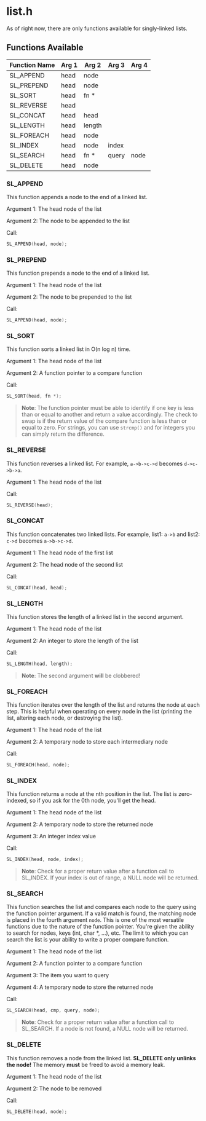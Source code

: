 # list.h

As of right now, there are only functions available for singly-linked lists.

## Functions Available

| Function Name | Arg 1 | Arg 2  | Arg 3 | Arg 4 |
| ------------- | ----- | ------ | ----- | ----- |
| SL_APPEND     | head  | node   |       |       |
| SL_PREPEND    | head  | node   |       |       |
| SL_SORT       | head  | fn *   |       |       |
| SL_REVERSE    | head  |        |       |       |
| SL_CONCAT     | head  | head   |       |       |
| SL_LENGTH     | head  | length |       |       |
| SL_FOREACH    | head  | node   |       |       |
| SL_INDEX      | head  | node   | index |       |
| SL_SEARCH     | head  | fn *   | query | node  |
| SL_DELETE     | head  | node   |       |       |


### SL_APPEND

This function appends a node to the end of a linked list.

Argument 1: The head node of the list

Argument 2: The node to be appended to the list

Call:
```C
SL_APPEND(head, node);
```

### SL_PREPEND

This function prepends a node to the end of a linked list.

Argument 1: The head node of the list

Argument 2: The node to be prepended to the list

Call:
```C
SL_APPEND(head, node);
```

### SL_SORT

This function sorts a linked list in O(n log n) time.

Argument 1: The head node of the list

Argument 2: A function pointer to a compare function

Call:
```C
SL_SORT(head, fn *);
```

>**Note**: The function pointer must be able to identify if one key is less than or equal to another and return a value accordingly. The check to swap is if the return value of the compare function is less than or equal to zero. For strings, you can use `strcmp()` and for integers you can simply return the difference.

### SL_REVERSE

This function reverses a linked list. For example, `a->b->c->d` becomes `d->c->b->a`.

Argument 1: The head node of the list

Call:
```C
SL_REVERSE(head);
```

### SL_CONCAT

This function concatenates two linked lists. For example, list1: `a->b` and list2: `c->d` becomes `a->b->c->d`.

Argument 1: The head node of the first list

Argument 2: The head node of the second list

Call:
```C
SL_CONCAT(head, head);
```

### SL_LENGTH

This function stores the length of a linked list in the second argument.

Argument 1: The head node of the list

Argument 2: An integer to store the length of the list

Call:
```C
SL_LENGTH(head, length);
```

>**Note**: The second argument **will** be clobbered!

### SL_FOREACH

This function iterates over the length of the list and returns the node at each step. This is helpful when operating on every node in the list (printing the list, altering each node, or destroying the list).

Argument 1: The head node of the list

Argument 2: A temporary node to store each intermediary node

Call:
```C
SL_FOREACH(head, node);
```

### SL_INDEX

This function returns a node at the nth position in the list. The list is zero-indexed, so if you ask for the 0th node, you'll get the head.

Argument 1: The head node of the list

Argument 2: A temporary node to store the returned node

Argument 3: An integer index value

Call:
```C
SL_INDEX(head, node, index);
```

>**Note**: Check for a proper return value after a function call to SL_INDEX. If your index is out of range, a NULL node will be returned.


### SL_SEARCH

This function searches the list and compares each node to the query using the function pointer argument. If a valid match is found, the matching node is placed in the fourth argument `node`. This is one of the most versatile functions due to the nature of the function pointer. You're given the ability to search for nodes, keys (int, char *, ...), etc. The limit to which you can search the list is your ability to write a proper compare function.

Argument 1: The head node of the list

Argument 2: A function pointer to a compare function

Argument 3: The item you want to query

Argument 4: A temporary node to store the returned node

Call:
```C
SL_SEARCH(head, cmp, query, node);
```

>**Note**: Check for a proper return value after a function call to SL_SEARCH. If a node is not found, a NULL node will be returned.

### SL_DELETE

This function removes a node from the linked list. **SL_DELETE only unlinks the node!** The memory **must** be freed to avoid a memory leak.

Argument 1: The head node of the list

Argument 2: The node to be removed

Call:
```C
SL_DELETE(head, node);
```
